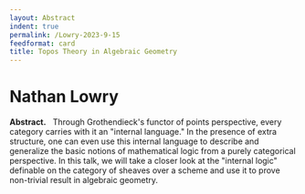 ```yaml
---
layout: Abstract
indent: true
permalink: /Lowry-2023-9-15
feedformat: card
title: Topos Theory in Algebraic Geometry
---
```


# Nathan Lowry

**Abstract.** &nbsp; Through Grothendieck's functor of points perspective, every category carries with it an "internal language." In the presence of extra structure, one can even use this internal language to describe and generalize the basic notions of mathematical logic from a purely categorical perspective. In this talk, we will take a closer look at the "internal logic" definable on the category of sheaves over a scheme and use it to prove non-trivial result in algebraic geometry.
